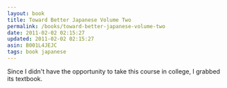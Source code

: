 ```yaml
---
layout: book
title: Toward Better Japanese Volume Two
permalink: /books/toward-better-japanese-volume-two
date: 2011-02-02 02:15:27
updated: 2011-02-02 02:15:27
asin: B001L4JEJC
tags: book japanese
---
```

Since I didn't have the opportunity to take this course in college, I grabbed
its textbook.
